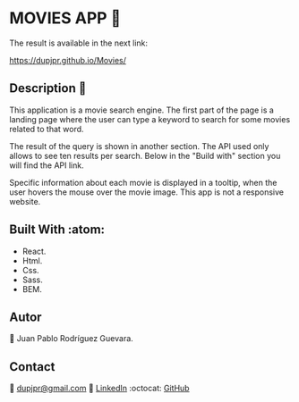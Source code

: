 # MOVIES APP :rocket:

The result is available in the next link:

https://dupjpr.github.io/Movies/ 

## Description :notebook_with_decorative_cover:

This application is a movie search engine. The first part of the page is a landing page where the user can type a keyword to search for some movies related to that word.

The result of the query is shown in another section. The API used only allows to see ten results per search. Below in the "Build with" section you will find the API link.

Specific information about each movie is displayed in a tooltip, when the user hovers the mouse over the movie image. This app is not a responsive website. 

## Built With :atom:

* React.
* Html.
* Css.
* Sass.
* BEM.

## Autor

:man: Juan Pablo Rodríguez Guevara.

## Contact

:email: dupjpr@gmail.com
:briefcase: [LinkedIn](https://www.linkedin.com/in/juanp-rodr%C3%ADguez/)
:octocat: [GitHub](https://github.com/dupjpr) 
